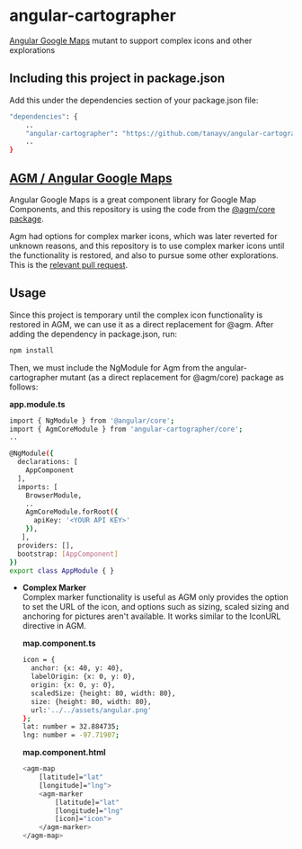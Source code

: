 # angular-cartographer
[Angular Google Maps](https://github.com/SebastianM/angular-google-maps) mutant to support complex icons and other explorations

## Including this project in package.json
Add this under the dependencies section of your package.json file: 

```sh
"dependencies": {
    ..
    "angular-cartographer": "https://github.com/tanayv/angular-cartographer.git",
    ..
}
```

## [AGM / Angular Google Maps](https://github.com/SebastianM/angular-google-maps)
Angular Google Maps is a great component library for Google Map Components, and this repository is using the code from the [@agm/core package](https://github.com/SebastianM/angular-google-maps/tree/master/packages/core).

Agm had options for complex marker icons, which was later reverted for unknown reasons, and this repository is to use complex marker icons until the functionality is restored, and also to pursue some other explorations. This is the 
[relevant pull request](https://github.com/SebastianM/angular-google-maps/pull/1208).


## Usage

Since this project is temporary until the complex icon functionality is restored in AGM, we can use it as a direct replacement for @agm. After adding the dependency in package.json, run: 

```sh
npm install
```

Then, we must include the NgModule for Agm from the angular-cartographer mutant (as a direct replacement for @agm/core) package as follows: 

**app.module.ts**
```sh
import { NgModule } from '@angular/core';
import { AgmCoreModule } from 'angular-cartographer/core';
..

@NgModule({
  declarations: [
    AppComponent
  ],
  imports: [
    BrowserModule,
    ..
    AgmCoreModule.forRoot({
      apiKey: '<YOUR API KEY>'
    }),
   ],
  providers: [],
  bootstrap: [AppComponent]
})
export class AppModule { }

```

* **Complex Marker** \
    Complex marker functionality is useful as AGM only provides the option to set the URL of the icon, and options such as sizing, scaled sizing and anchoring for pictures aren't available. It works similar to the IconURL directive in AGM. 

    **map.component.ts**
    ```sh
    icon = {
      anchor: {x: 40, y: 40},
      labelOrigin: {x: 0, y: 0},
      origin: {x: 0, y: 0},
      scaledSize: {height: 80, width: 80},
      size: {height: 80, width: 80},
      url:'../../assets/angular.png'
    };
    lat: number = 32.884735;
    lng: number = -97.71907;
    ```

    **map.component.html**
    ```sh
    <agm-map
        [latitude]="lat"
        [longitude]="lng">
        <agm-marker 
            [latitude]="lat" 
            [longitude]="lng"
            [icon]="icon">
        </agm-marker>
    </agm-map>
    ```